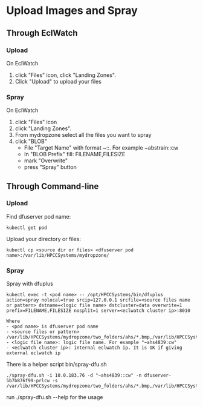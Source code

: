 # Upload Images and Spray

## Through EclWatch
### Upload
On EclWatch 
1. click "Files" icon, click "Landing Zones". 
2. Click "Upload" to upload your files
### Spray
On EclWatch 
1. click "Files" icon
2. click "Landing Zones".
3. From mydropzone select all the files you want to spray
4. click "BLOB"
   * File "Target Name" with format ~<name>::<your initial>. For example ~abstrain::cw
   * In "BLOB Prefix" fill: FILENAME,FILESIZE
   * mark "Overwrite"
   * press "Spray" button


## Through Command-line
### Upload
Find dfuserver pod name:
```code
kubectl get pod 
```
Upload your directory or files:
```code
kubectl cp <source dir or files> <dfuserver pod name>:/var/lib/HPCCSystems/mydropzone/
```

### Spray
Spray with dfuplus
```code
kubectl exec -t <pod name> -- /opt/HPCCSystems/bin/dfuplus action=spray nolocal=true srcip=127.0.0.1 srcfile=<source files name or pattern> dstname=<logic file name> dstcluster=data overwrite=1 prefix=FILENAME,FILESIZE nosplit=1 server=<eclwatch cluster ip>:8010

Where
- <pod name> is dfuserver pod name
- <source files or pattern> /var/lib/HPCCSystems/mydropzone/two_folders/ahs/*.bmp,/var/lib/HPCCSystems/mydropzone/two_folders/notahs/*.bmp
- <logic file name>: logic file name. For example "~ahs4839:cw"
- <eclwatch cluster ip>: internal eclwatch ip. It is OK if giving external eclwatch ip
```
There is a helper script bin/spray-dfu.sh
```code
./spray-dfu.sh -i 10.0.183.76 -d "~ahs4839::cw" -n dfuserver-5b7b876f99-prlcw -s /var/lib/HPCCSystems/mydropzone/two_folders/ahs/*.bmp,/var/lib/HPCCSystems/mydropzone/two_folders/notahs/*.bmp
```
run ./spray-dfu.sh --help for the usage

